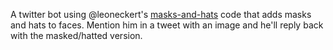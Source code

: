A twitter bot using @leoneckert's [masks-and-hats](https://github.com/leoneckert/masks-and-hats) code that adds masks and hats to faces. Mention him in a tweet with an image and he'll reply back with the masked/hatted version.
